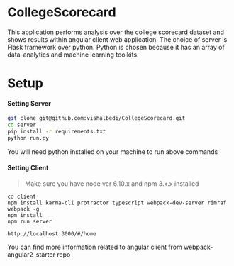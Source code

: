 # CollegeScorecard
This application performs analysis over the college scorecard dataset and shows results within angular client web application.
The choice of server is Flask framework over python. 
Python is chosen because it has an array of data-analytics and machine learning toolkits. 


# Setup
#### Setting Server
 ```bash
 git clone git@github.com:vishalbedi/CollegeScorecard.git
 cd server
 pip install -r requirements.txt
 python run.py
 ```
 
 You will need python installed on your machine to run above commands
 #### Setting Client
 > Make sure you have node ver 6.10.x and npm 3.x.x installed
 ```
 cd client
 npm install karma-cli protractor typescript webpack-dev-server rimraf webpack -g
 npm install
 npm run server
 
 http://localhost:3000/#/home
 ```
 
 You can find more information related to angular client from webpack-angular2-starter repo
 
 
